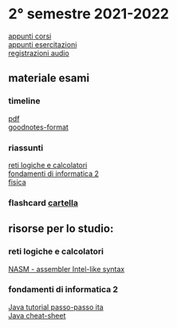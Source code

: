 # 2° semestre 2021-2022
[appunti corsi](https://drive.google.com/drive/folders/1xjf_Vg7_uTmjG-sJLncldyMhgoeRGHv2?usp=sharing)<br/>
[appunti esercitazioni](https://drive.google.com/drive/folders/1Y-T90IPvTzHyIcqKMRELJEgNr1hRcDtl?usp=sharing)<br/>
[registrazioni audio]()

## materiale esami
### timeline
[pdf](https://drive.google.com/file/d/1dU7xZiOFHH7kud6ttGsedWzSF8Pm8F_z/view?usp=sharing)<br/>
[goodnotes-format](https://drive.google.com/file/d/1WseDfCLlljVKp9MaXNqrwmocm_5X2F-O/view?usp=sharing)

### riassunti
[reti logiche e calcolatori]()<br/>
[fondamenti di informatica 2]()<br/>
[fisica]()

### flashcard [cartella](https://drive.google.com/drive/folders/1ZzaJdtaCHeN6HFBOM6BP3_pYBV1_GyVZ?usp=sharing)

## risorse per lo studio:
### reti logiche e calcolatori
[NASM - assembler Intel-like syntax](https://github.com/netwide-assembler/nasm)

### fondamenti di informatica 2
[Java tutorial passo-passo ita](https://www.programiz.com/java-programming)<br/>
[Java cheat-sheet](https://www.codewithharry.com/blogpost/java-cheatsheet)
